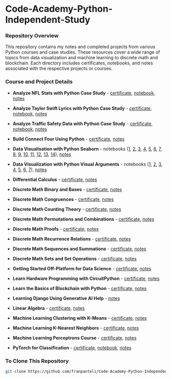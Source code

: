 # Code-Academy-Python-Independent-Study

### Repository Overview
This repository contains my notes and completed projects from various Python courses and case studies. These resources cover a wide range of topics from data visualization and machine learning to discrete math and blockchain. Each directory includes certificates, notebooks, and notes associated with the respective projects or courses.

### Course and Project Details

- **Analyze NFL Stats with Python Case Study** - [certificate](https://github.com/franpanteli/Code-Academy-Python-Independent-Study/blob/main/Analyze%20NFL%20Stats%20with%20Python%20Case%20Study/Analyze%20NFL%20Stats%20with%20Python%20Case%20Study%20Certificate.pdf), [notebook](https://github.com/franpanteli/Code-Academy-Python-Independent-Study/blob/main/Analyze%20NFL%20Stats%20with%20Python%20Case%20Study/Analyze%20NFL%20Stats%20with%20Python%20Case%20Study%20Notebook.ipynb), [notes](https://github.com/franpanteli/Code-Academy-Python-Independent-Study/blob/main/Analyze%20NFL%20Stats%20with%20Python%20Case%20Study/Analyze%20NFL%20Stats%20with%20Python%20Case%20Study%20Notes.txt)

- **Analyze Taylor Swift Lyrics with Python Case Study** - [certificate](https://github.com/franpanteli/Code-Academy-Python-Independent-Study/blob/main/Analyze%20Taylor%20Swift%20Lyrics%20with%20Python%20Case%20Study/Analyze%20Taylor%20Swift%20Lyrics%20with%20Python%20Case%20Study%20Certificate.pdf), [notebook](https://github.com/franpanteli/Code-Academy-Python-Independent-Study/blob/main/Analyze%20Taylor%20Swift%20Lyrics%20with%20Python%20Case%20Study/Analyze%20Taylor%20Swift%20Lyrics%20with%20Python%20Case%20Study%20Notebook.ipynb), [notes](https://github.com/franpanteli/Code-Academy-Python-Independent-Study/blob/main/Analyze%20Taylor%20Swift%20Lyrics%20with%20Python%20Case%20Study/Analyze%20Taylor%20Swift%20Lyrics%20with%20Python%20Case%20Study%20Notes.txt)

- **Analyze Traffic Safety Data with Python Case Study** - [certificate](https://github.com/franpanteli/Code-Academy-Python-Independent-Study/blob/main/Analyze%20Traffic%20Safety%20Data%20with%20Python%20Case%20Study/Analyze%20Traffic%20Safety%20Data%20with%20Python%20Case%20Study%20Certificate.pdf), [notebook](https://github.com/franpanteli/Code-Academy-Python-Independent-Study/blob/main/Analyze%20Traffic%20Safety%20Data%20with%20Python%20Case%20Study/Analyze%20Traffic%20Safety%20Data%20with%20Python%20Case%20Study%20Notebook.ipynb), [notes](https://github.com/franpanteli/Code-Academy-Python-Independent-Study/blob/main/Analyze%20Traffic%20Safety%20Data%20with%20Python%20Case%20Study/Analyze%20Traffic%20Safety%20Data%20with%20Python%20Case%20Study.txt)
- **Build Connect Four Using Python** - [certificate](https://github.com/franpanteli/Code-Academy-Python-Independent-Study/blob/main/Build%20Connect%20Four%20Using%20Python/Build%20Connect%20Four%20Using%20Python%20Certificate.pdf), [notes](https://github.com/franpanteli/Code-Academy-Python-Independent-Study/blob/main/Build%20Connect%20Four%20Using%20Python/Build%20Connect%20Four%20Using%20Python%20Notes.txt)

- **Data Visualisation with Python Seaborn** - notebooks ([1](https://github.com/franpanteli/Code-Academy-Python-Independent-Study/blob/main/Data%20Visualisation%20with%20Python%20Seaborn/1%20Data%20Visualisation%20with%20Python%20Seaborn%20Notebook.ipynb), [2](https://github.com/franpanteli/Code-Academy-Python-Independent-Study/blob/main/Data%20Visualisation%20with%20Python%20Seaborn/2%20Data%20Visualisation%20with%20Python%20Seaborn%20Notebook.ipynb), [3](https://github.com/franpanteli/Code-Academy-Python-Independent-Study/blob/main/Data%20Visualisation%20with%20Python%20Seaborn/3%20Data%20Visualisation%20with%20Python%20Seaborn%20Notebook.ipynb), [4](https://github.com/franpanteli/Code-Academy-Python-Independent-Study/blob/main/Data%20Visualisation%20with%20Python%20Seaborn/4%20Data%20Visualisation%20with%20Python%20Seaborn%20Notebook.ipynb), [5](https://github.com/franpanteli/Code-Academy-Python-Independent-Study/blob/main/Data%20Visualisation%20with%20Python%20Seaborn/5%20Data%20Visualisation%20with%20Python%20Seaborn%20Notebook.ipynb), [6](https://github.com/franpanteli/Code-Academy-Python-Independent-Study/blob/main/Data%20Visualisation%20with%20Python%20Seaborn/6%20Data%20Visualisation%20with%20Python%20Seaborn%20Notebook.ipynb), [7](https://github.com/franpanteli/Code-Academy-Python-Independent-Study/blob/main/Data%20Visualisation%20with%20Python%20Seaborn/7%20Data%20Visualisation%20with%20Python%20Seaborn%20Notebook.ipynb), [8](https://github.com/franpanteli/Code-Academy-Python-Independent-Study/blob/main/Data%20Visualisation%20with%20Python%20Seaborn/8%20Data%20Visualisation%20with%20Python%20Seaborn%20Notebook.ipynb), [9](https://github.com/franpanteli/Code-Academy-Python-Independent-Study/blob/main/Data%20Visualisation%20with%20Python%20Seaborn/9%20Data%20Visualisation%20with%20Python%20Seaborn%20Notebook.ipynb), [10](https://github.com/franpanteli/Code-Academy-Python-Independent-Study/blob/main/Data%20Visualisation%20with%20Python%20Seaborn/10%20Data%20Visualisation%20with%20Python%20Seaborn%20Notebook.ipynb), [11](https://github.com/franpanteli/Code-Academy-Python-Independent-Study/blob/main/Data%20Visualisation%20with%20Python%20Seaborn/11%20Data%20Visualisation%20with%20Python%20Seaborn%20Notebook.ipynb), [12](https://github.com/franpanteli/Code-Academy-Python-Independent-Study/blob/main/Data%20Visualisation%20with%20Python%20Seaborn/12%20Data%20Visualisation%20with%20Python%20Seaborn%20Notebook.ipynb), [13](https://github.com/franpanteli/Code-Academy-Python-Independent-Study/blob/main/Data%20Visualisation%20with%20Python%20Seaborn/13%20Data%20Visualisation%20with%20Python%20Seaborn%20Notebook.ipynb), [14](https://github.com/franpanteli/Code-Academy-Python-Independent-Study/blob/main/Data%20Visualisation%20with%20Python%20Seaborn/14%20Data%20Visualisation%20with%20Python%20Seaborn%20Notebook.pdf)), [notes](https://github.com/franpanteli/Code-Academy-Python-Independent-Study/blob/main/Data%20Visualisation%20with%20Python%20Seaborn/Data%20Visualisation%20with%20Python%20Seaborn%20Notes.txt)

- **Data Visualization with Python Visual Arguments** - notebooks ([1](https://github.com/franpanteli/Code-Academy-Python-Independent-Study/blob/main/Data%20Visualization%20with%20Python%20Visual%20Arguments/1%20Data%20Visualization%20with%20Python%20Visual%20Arguments%20Notebook.ipynb), [2](https://github.com/franpanteli/Code-Academy-Python-Independent-Study/blob/main/Data%20Visualization%20with%20Python%20Visual%20Arguments/2%20Data%20Visualization%20with%20Python%20Visual%20Arguments%20Notebook.ipynb), [3](https://github.com/franpanteli/Code-Academy-Python-Independent-Study/blob/main/Data%20Visualization%20with%20Python%20Visual%20Arguments/3%20Data%20Visualization%20with%20Python%20Visual%20Arguments%20Notebook.ipynb), [4](https://github.com/franpanteli/Code-Academy-Python-Independent-Study/blob/main/Data%20Visualization%20with%20Python%20Visual%20Arguments/4%20Data%20Visualization%20with%20Python%20Visual%20Arguments%20Notebook.ipynb), [5](https://github.com/franpanteli/Code-Academy-Python-Independent-Study/blob/main/Data%20Visualization%20with%20Python%20Visual%20Arguments/5%20Data%20Visualization%20with%20Python%20Visual%20Arguments%20Notebook.ipynb), [6](https://github.com/franpanteli/Code-Academy-Python-Independent-Study/blob/main/Data%20Visualization%20with%20Python%20Visual%20Arguments/6%20Data%20Visualization%20with%20Python%20Visual%20Arguments%20Notebook.ipynb), [7](https://github.com/franpanteli/Code-Academy-Python-Independent-Study/blob/main/Data%20Visualization%20with%20Python%20Visual%20Arguments/7%20Data%20Visualization%20with%20Python%20Visual%20Arguments%20Notebook.ipynb)), [notes](https://github.com/franpanteli/Code-Academy-Python-Independent-Study/blob/main/Data%20Visualization%20with%20Python%20Visual%20Arguments/Data%20Visualization%20with%20Python%20Visual%20Arguments%20Notes.txt)

- **Differential Calculus** - [certificate](https://github.com/franpanteli/Code-Academy-Python-Independent-Study/blob/main/Differential%20Calculus/Differential%20Calculus%20Certificate.pdf), [notes](https://github.com/franpanteli/Code-Academy-Python-Independent-Study/blob/main/Differential%20Calculus/Differential%20Calculus%20Notes.txt)

- **Discrete Math Binary and Bases** - [certificate](https://github.com/franpanteli/Code-Academy-Python-Independent-Study/blob/main/Discrete%20Math%20Binary%20and%20Bases/Discrete%20Math%20Binary%20and%20Bases%20Certificate.pdf), [notes](https://github.com/franpanteli/Code-Academy-Python-Independent-Study/blob/main/Discrete%20Math%20Binary%20and%20Bases/Discrete%20Math%20Binary%20and%20Bases%20Notes.txt)

- **Discrete Math Congruences** - [certificate](https://github.com/franpanteli/Code-Academy-Python-Independent-Study/blob/main/Discrete%20Math%20Congruences/Discrete%20Math%20Congruences%20Certificate.pdf), [notes](https://github.com/franpanteli/Code-Academy-Python-Independent-Study/blob/main/Discrete%20Math%20Congruences/Discrete%20Math%20Congruences%20Notes.txt)

- **Discrete Math Counting Theory** - [certificate](https://github.com/franpanteli/Code-Academy-Python-Independent-Study/blob/main/Discrete%20Math%20Counting%20Theory/Discrete%20Math%20Counting%20Theory%20Certificate.pdf), [notes](https://github.com/franpanteli/Code-Academy-Python-Independent-Study/blob/main/Discrete%20Math%20Counting%20Theory/Discrete%20Math%20Counting%20Theory.txt)

- **Discrete Math Permutations and Combinations** - [certificate](https://github.com/franpanteli/Code-Academy-Python-Independent-Study/blob/main/Discrete%20Math%20Permutations%20and%20Combinations/Discrete%20Math%20Permutations%20and%20Combinations%20Certificate.pdf), [notes](https://github.com/franpanteli/Code-Academy-Python-Independent-Study/blob/main/Discrete%20Math%20Permutations%20and%20Combinations/Discrete%20Math%20Permutations%20and%20Combinations%20Notes.txt)

- **Discrete Math Proofs** - [certificate](https://github.com/franpanteli/Code-Academy-Python-Independent-Study/blob/main/Discrete%20Math%20Proofs/Discrete%20Math%20Proofs%20Certificate.pdf), [notes](https://github.com/franpanteli/Code-Academy-Python-Independent-Study/blob/main/Discrete%20Math%20Proofs/Discrete%20Math%20Proofs%20Notes.txt)

- **Discrete Math Recurrence Relations** - [certificate](https://github.com/franpanteli/Code-Academy-Python-Independent-Study/blob/main/Discrete%20Math%20Recurrence%20Relations/Discrete%20Math%20Recurrence%20Relations%20Certificate.pdf), [notes](https://github.com/franpanteli/Code-Academy-Python-Independent-Study/blob/main/Discrete%20Math%20Recurrence%20Relations/Discrete%20Math%20Recurrence%20Relations%20Notes.txt)

- **Discrete Math Sequences and Summations** - [certificate](https://github.com/franpanteli/Code-Academy-Python-Independent-Study/blob/main/Discrete%20Math%20Sequences%20and%20Summations/Discrete%20Math%20Sequences%20and%20Summations%20Certificate.pdf), [notes](https://github.com/franpanteli/Code-Academy-Python-Independent-Study/blob/main/Discrete%20Math%20Sequences%20and%20Summations/Discrete%20Math%20Sequences%20and%20Summations.txt)

- **Discrete Math Sets and Set Operations** - [certificate](https://github.com/franpanteli/Code-Academy-Python-Independent-Study/blob/main/Discrete%20Math%20Sets%20and%20Set%20Operations/Discrete%20Math%20Sets%20and%20Set%20Operations%20Certificate.pdf), [notes](https://github.com/franpanteli/Code-Academy-Python-Independent-Study/blob/main/Discrete%20Math%20Sets%20and%20Set%20Operations/Discrete%20Math%20Sets%20and%20Set%20Operations%20Notes.txt)

- **Getting Started Off-Platform for Data Science** - [certificate](https://github.com/franpanteli/Code-Academy-Python-Independent-Study/blob/main/Getting%20Started%20Off-Platform%20for%20Data%20Science/Getting%20Started%20Off-Platform%20for%20Data%20Science%20Certificate.pdf), [notes](https://github.com/franpanteli/Code-Academy-Python-Independent-Study/blob/main/Getting%20Started%20Off-Platform%20for%20Data%20Science/Getting%20Started%20Off-Platform%20for%20Data%20Science%20Notes.txt)

- **Learn Hardware Programming with CircuitPython** - [certificate](https://github.com/franpanteli/Code-Academy-Python-Independent-Study/blob/main/Learn%20Hardware%20Programming%20with%20CircuitPython/Learn%20Hardware%20Programming%20with%20CircuitPython%20Certificate.pdf), [notes](https://github.com/franpanteli/Code-Academy-Python-Independent-Study/blob/main/Learn%20Hardware%20Programming%20with%20CircuitPython/Learn%20Hardware%20Programming%20with%20CircuitPython%20Notes.txt)

- **Learn the Basics of Blockchain with Python** - [certificate](https://github.com/franpanteli/Code-Academy-Python-Independent-Study/blob/main/Learn%20the%20Basics%20of%20Blockchain%20with%20Python/Learn%20the%20Basics%20of%20Blockchain%20with%20Python%20Certificate.pdf), [notes](https://github.com/franpanteli/Code-Academy-Python-Independent-Study/blob/main/Learn%20the%20Basics%20of%20Blockchain%20with%20Python/Learn%20the%20Basics%20of%20Blockchain%20with%20Python%20Notes.txt)

- **Learning Django Using Generative AI Help** - [notes](https://github.com/franpanteli/Code-Academy-Python-Independent-Study/blob/main/Learning%20Django%20Using%20Generative%20AI%20Help/Learning%20Django%20Using%20Generative%20AI%20Help%20Notes.pdf)

- **Linear Algebra** - [certificate](https://github.com/franpanteli/Code-Academy-Python-Independent-Study/blob/main/Linear%20Algebra/Linear%20Algebra%20Certificate.pdf), [notes](https://github.com/franpanteli/Code-Academy-Python-Independent-Study/blob/main/Linear%20Algebra/Linear%20Algebra%20Notes.txt)

- **Machine Learning Clustering with K-Means** - [certificate](https://github.com/franpanteli/Code-Academy-Python-Independent-Study/blob/main/Machine%20Learning%20Clustering%20with%20K-Means/Machine%20Learning%20Clustering%20with%20K-Means%20Certificate.pdf), [notes](https://github.com/franpanteli/Code-Academy-Python-Independent-Study/blob/main/Machine%20Learning%20Clustering%20with%20K-Means/Machine%20Learning%20Clustering%20with%20K-Means%20Notes.txt)

- **Machine Learning K-Nearest Neighbors** - [certificate](https://github.com/franpanteli/Code-Academy-Python-Independent-Study/blob/main/Machine%20Learning%20K-Nearest%20Neighbors/Machine%20Learning%20K-Nearest%20Neighbors%20Certificate.pdf), [notes](https://github.com/franpanteli/Code-Academy-Python-Independent-Study/blob/main/Machine%20Learning%20K-Nearest%20Neighbors/Machine%20Learning%20K-Nearest%20Neighbors%20Notes.txt)

- **Machine Learning Perceptrons Course** - [certificate](https://github.com/franpanteli/Code-Academy-Python-Independent-Study/blob/main/Machine%20Learning%20Perceptrons%20Course/Machine%20Learning%20Perceptrons%20Certificate.pdf), [notes](https://github.com/franpanteli/Code-Academy-Python-Independent-Study/blob/main/Machine%20Learning%20Perceptrons%20Course/Machine%20Learning%20Perceptrons%20Notes.txt)

- **PyTorch for Classification** - [certificate](https://github.com/franpanteli/Code-Academy-Python-Independent-Study/blob/main/PyTorch%20for%20Classification/PyTorch%20for%20Classification%20Certificate.pdf), [notebook](https://github.com/franpanteli/Code-Academy-Python-Independent-Study/blob/main/PyTorch%20for%20Classification/PyTorch%20for%20Classification%20Notebook.ipynb), [notes](https://github.com/franpanteli/Code-Academy-Python-Independent-Study/blob/main/PyTorch%20for%20Classification/PyTorch%20for%20Classification%20Notes.txt)

### To Clone This Repository
```bash
git clone https://github.com/franpanteli/Code-Academy-Python-Independent-Study.git
